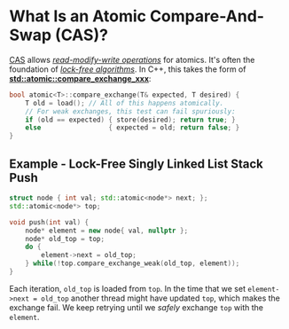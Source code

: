 # What Is an Atomic Compare-And-Swap (CAS)?

[CAS][cas] allows _[read-modify-write operations][rmw]_ for atomics. It's often the foundation of _[lock-free
algorithms][lf]_. In C++, this takes the form of **[std::atomic::compare_exchange_xxx][xchg]**:

```cpp
bool atomic<T>::compare_exchange(T& expected, T desired) {
    T old = load(); // All of this happens atomically.
    // For weak exchanges, this test can fail spuriously:
    if (old == expected) { store(desired); return true; }
    else                 { expected = old; return false; }
}
```

[cas]: https://en.wikipedia.org/wiki/Compare-and-swap
[rmw]: https://en.wikipedia.org/wiki/Read%E2%80%93modify%E2%80%93write
[lf]: https://en.wikipedia.org/wiki/Non-blocking_algorithm
[xchg]: https://en.cppreference.com/w/cpp/atomic/atomic/compare_exchange

## Example - Lock-Free Singly Linked List Stack Push

```cpp
struct node { int val; std::atomic<node*> next; };
std::atomic<node*> top;

void push(int val) {
    node* element = new node{ val, nullptr };
    node* old_top = top;
    do {
        element->next = old_top;
    } while(!top.compare_exchange_weak(old_top, element));
}
```

Each iteration, `old_top` is loaded from `top`. In the time that we set `element->next = old_top` another thread might
have updated `top`, which makes the exchange fail. We keep retrying until we _safely_ exchange `top` with the `element`.
